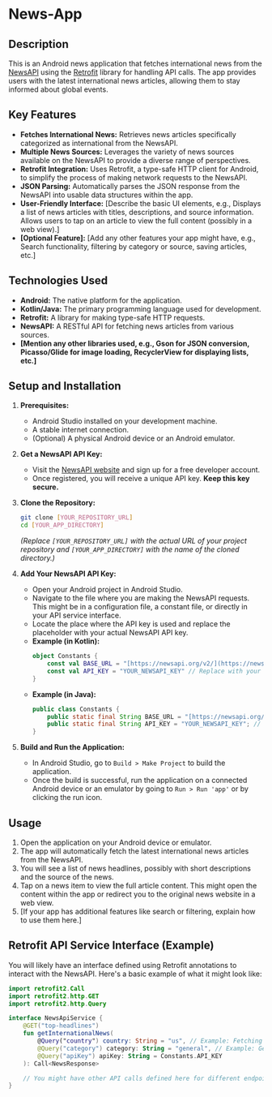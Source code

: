 # News-App

## Description

This is an Android news application that fetches international news from the [NewsAPI](https://newsapi.org/) using the [Retrofit](https://square.github.io/retrofit/) library for handling API calls. The app provides users with the latest international news articles, allowing them to stay informed about global events.

## Key Features

* **Fetches International News:** Retrieves news articles specifically categorized as international from the NewsAPI.
* **Multiple News Sources:** Leverages the variety of news sources available on the NewsAPI to provide a diverse range of perspectives.
* **Retrofit Integration:** Uses Retrofit, a type-safe HTTP client for Android, to simplify the process of making network requests to the NewsAPI.
* **JSON Parsing:** Automatically parses the JSON response from the NewsAPI into usable data structures within the app.
* **User-Friendly Interface:** [Describe the basic UI elements, e.g., Displays a list of news articles with titles, descriptions, and source information. Allows users to tap on an article to view the full content (possibly in a web view).]
* **[Optional Feature]:** [Add any other features your app might have, e.g., Search functionality, filtering by category or source, saving articles, etc.]

## Technologies Used

* **Android:** The native platform for the application.
* **Kotlin/Java:** The primary programming language used for development.
* **Retrofit:** A library for making type-safe HTTP requests.
* **NewsAPI:** A RESTful API for fetching news articles from various sources.
* **[Mention any other libraries used, e.g., Gson for JSON conversion, Picasso/Glide for image loading, RecyclerView for displaying lists, etc.]**

## Setup and Installation

1.  **Prerequisites:**
    * Android Studio installed on your development machine.
    * A stable internet connection.
    * (Optional) A physical Android device or an Android emulator.

2.  **Get a NewsAPI API Key:**
    * Visit the [NewsAPI website](https://newsapi.org/) and sign up for a free developer account.
    * Once registered, you will receive a unique API key. **Keep this key secure.**

3.  **Clone the Repository:**
    ```bash
    git clone [YOUR_REPOSITORY_URL]
    cd [YOUR_APP_DIRECTORY]
    ```
    *(Replace `[YOUR_REPOSITORY_URL]` with the actual URL of your project repository and `[YOUR_APP_DIRECTORY]` with the name of the cloned directory.)*

4.  **Add Your NewsAPI API Key:**
    * Open your Android project in Android Studio.
    * Navigate to the file where you are making the NewsAPI requests. This might be in a configuration file, a constant file, or directly in your API service interface.
    * Locate the place where the API key is used and replace the placeholder with your actual NewsAPI API key.
    * **Example (in Kotlin):**
        ```kotlin
        object Constants {
            const val BASE_URL = "[https://newsapi.org/v2/](https://newsapi.org/v2/)"
            const val API_KEY = "YOUR_NEWSAPI_KEY" // Replace with your actual API key
        }
        ```
    * **Example (in Java):**
        ```java
        public class Constants {
            public static final String BASE_URL = "[https://newsapi.org/v2/](https://newsapi.org/v2/)";
            public static final String API_KEY = "YOUR_NEWSAPI_KEY"; // Replace with your actual API key
        }
        ```

5.  **Build and Run the Application:**
    * In Android Studio, go to `Build > Make Project` to build the application.
    * Once the build is successful, run the application on a connected Android device or an emulator by going to `Run > Run 'app'` or by clicking the run icon.

## Usage

1.  Open the application on your Android device or emulator.
2.  The app will automatically fetch the latest international news articles from the NewsAPI.
3.  You will see a list of news headlines, possibly with short descriptions and the source of the news.
4.  Tap on a news item to view the full article content. This might open the content within the app or redirect you to the original news website in a web view.
5.  [If your app has additional features like search or filtering, explain how to use them here.]

## Retrofit API Service Interface (Example)

You will likely have an interface defined using Retrofit annotations to interact with the NewsAPI. Here's a basic example of what it might look like:

```kotlin
import retrofit2.Call
import retrofit2.http.GET
import retrofit2.http.Query

interface NewsApiService {
    @GET("top-headlines")
    fun getInternationalNews(
        @Query("country") country: String = "us", // Example: Fetching US international news
        @Query("category") category: String = "general", // Example: General news category
        @Query("apiKey") apiKey: String = Constants.API_KEY
    ): Call<NewsResponse>

    // You might have other API calls defined here for different endpoints or queries
}
